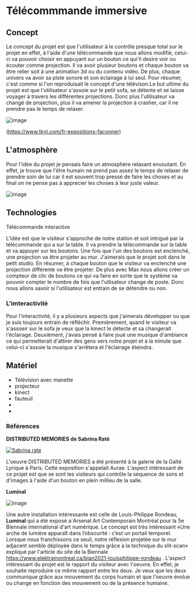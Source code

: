 # Télécommmande immersive


## Concept

Le concept du projet est que l'utilisateur à le contrôle presque total sur le projet en effet, à l'aide d'une télécommande que nous allons modifié, celui-ci va pouvoir choisir en appuyant sur un bouton ce qui'il desire voir ou écouter comme projection. Il va avoir plusieur boutons et chaque bouton va être relier soit à une animation 3d ou du contenu vidéo. De plus, chaque univers va avoir sa piste sonore et son éclairage à lui seul. Pour résumer, c'est comme si l'on reproduisait le concept d'une télévison.Le but ultime du projet est que l'utilisateur s'assoie sur le petit sofa, se détente et se laisse voyager à travers les différentes projections. Donc plus l'utilisateur va changé de projection, plus il va amener la projection à crasher, car il ne prendre pas le temps de relaxer.

![image](https://github.com/lauriehoude/projet_final/assets/89647723/c27de495-d9a7-45a2-9a89-b20792840421)

(https://www.tknl.com/fr-expositions-faconner)

## L'atmosphère

Pour l'idée du projet je pensais faire un atmosphère relaxant envoutant. En effet, je trouve que l'être humain ne prend pas assez le temps de relaxer de prendre soin de lui car il est souvent trop pressé de faire les choses et au final on ne pense pas à apprecier les choses à leur juste valeur.

![image](https://github.com/lauriehoude/projet_final/assets/89647723/2209f672-0371-4df7-9df1-610965d56f1c)

## Technologies

Télécommande interactive 

L'idée est que le visiteur s'approche de notre station et soit intrigué par la télécommande qui a sur la table. Il va prendre la télécommande sur la table et va appuyer sur les boutons. Une fois que l'un des boutons est enclenché, une projection va être projeter au mur. J'aimerais que le projet soit dans le petit studio. En résumer, à chaque bouton que le visiteur va enclenché une projection différente va être projeter. De plus avec Max nous allons créer un compteur de clic de boutons ce qui va faire en sorte que le système va pouvoir compter le nombre de fois que l'utlisateur change de poste. Donc nous allons savoir si l'utilisateur est entrain de se détendre ou non.


### L'imteractivité

Pour l'interactivité, il y a plusieurs aspects que j'aimerais développer ou que je suis toujours entrain de réfléchir. Premièrement, quand le visiteur va s'assoeir sur le sofa je veux que la kinect le détecte et sa changerait l'éclairage. Deuxièment, j'avais pensé à faire joué une musique d'ambiance ce qui permetterait d'attirer des gens vers notre projet et à la minute que celui-ci s'assoie la musique s'arrêtera et l'éclairage éteindra.

## Matériel

- Télévision avec manette 
- projecteur
- kinect
- fauteuil
- 
- 
### Références

**DISTRIBUTED MEMORIES de Sabrina Raté**



[![Sabrina rate](http://img.youtube.com/vi/dj2ouSFBUD0/0.jpg)](https://www.youtube.com/watch?v=dj2ouSFBUD0) 



L'oeuvre DISTRIBUTED MEMORIES a été présenté à la galerie de la Gaîté Lyrique à Paris. Cette exposition s'appelait Aurae. L'aspect intéressant de ce projet est que se sont les visiteurs qui contrôle la séquence de sons et d'images à l'aide d'un bouton en plein millieu de la salle.

**Luminal**

![image](https://github.com/lauriehoude/projet_final/assets/89647723/f161ae54-0007-47a8-907e-2ce8337c3d9f)


Une autre installation intéressante est celle de Louis-Philippe Rondeau, **Luminal** qui a été exposé a`Arsenal Art Contemporain Montréal pour la 5e Biennale international d'art numérique. Le concept est très intéressant «Une arche de lumière apparaît dans l’obscurité : c’est un portail temporel. Lorsque nous franchissons ce seuil, notre réflexion projetée sur le mur adjacent semble déployée dans le temps grâce à la technique du slit-scan» expliqué par l'article du site de la Biennale https://www.elektramontreal.ca/bian2021-louisphilippe-rondeau . L'aspect intéressant du projet est le rapport du visiteur avec l'oeuvre. En effet, je souhaite reproduire ce même rapport entre les deux. Je veux que les deux communique grâce aux  mouvement du corps humain et que l'oeuvre évolue ou change en fonction des mouvement ou de la présence humaine.
